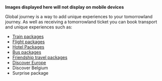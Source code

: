 **Images displayed here will not display on mobile devices**

Global journey is a way to add unique experiences to your tomorrowland journey. As well as receiving a tomorrowland ticket you can book transport and unique experiences such as:

- [Train packages](https://www.reddit.com/r/Tomorrowland/about/wiki/summer/global_journey/train)
- [Flight packages](https://www.reddit.com/r/Tomorrowland/about/wiki/summer/global_journey/flight)
- [Hotel Packages](https://www.reddit.com/r/Tomorrowland/about/wiki/summer/global_journey/hotel)
- [Bus packages](https://www.reddit.com/r/Tomorrowland/about/wiki/summer/global_journey/bus)
- [Friendship travel packages](https://www.reddit.com/r/Tomorrowland/about/wiki/summer/global_journey/friendship_travel)
- [Discover Europe](https://www.reddit.com/r/Tomorrowland/about/wiki/summer/global_journey/discover_europe)
- Discover Belgium
- Surprise package